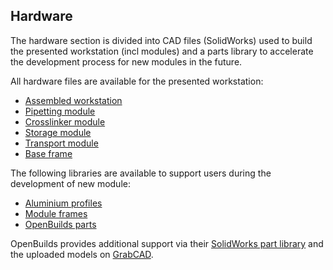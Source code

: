 ## Hardware

The hardware section is divided into CAD files (SolidWorks) used to build the presented workstation (incl modules) and a parts library to accelerate the development process for new modules in the future.

All hardware files are available for the presented workstation:

 * [Assembled workstation](workstation)
 * [Pipetting module](modulePipetting)  
 * [Crosslinker module](moduleCrosslinker)
 * [Storage module](moduleStorage)
 * [Transport module](moduleTransport)
 * [Base frame](base-frame)

The following libraries are available to support users during the development of new module:

 * [Aluminium profiles](aluminium-profiles)
 * [Module frames](moduleFrame)
 * [OpenBuilds parts](OpenBuilds)

OpenBuilds provides additional support via their [SolidWorks part library](https://openbuilds.com/projectresources/solidworks-2014-parts-library.160/) and the uploaded models on [GrabCAD](https://grabcad.com/openbuilds-1/models).
